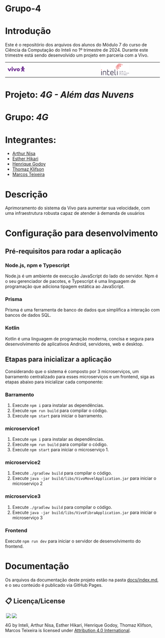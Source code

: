 # Grupo-4

# Introdução

Este é o repositório dos arquivos dos alunos do Módulo 7 do curso de Ciência da Computação do Inteli no 1º trimestre de 2024. Durante este trimestre está sendo desenvolvido um projeto em parceria com a Vivo.

<table>
<tr>
<td>
<a href= "https://www.vivo.com.br/"> <img src="docs/img/vivo-logo.png" alt="vivo.com.br" border="0" width="20%"></a>
</td>
<td><a href= "https://www.inteli.edu.br/"><img src="docs/img/inteli-logo.png" alt="Inteli - Instituto de Tecnologia e Liderança" border="0" width="50%"></a>
</td>
</tr>
</table>

# Projeto: *4G - Além das Nuvens*

# Grupo: *4G*

# Integrantes:

* [Arthur Nisa](https://www.linkedin.com/in/arthur-nisa-de-paula-932746252/)
* [Esther Hikari](https://www.linkedin.com/in/estherhikari/)
* [Henrique Godoy](https://www.linkedin.com/in/henrique-godoy-879138252/)
* [Thomaz Klifson](https://www.linkedin.com/in/thomaz-klifson-046490125/)
* [Marcos Teixeira](https://www.linkedin.com/in/marcos-teixeira-37676a24a/)

# Descrição

Aprimoramento do sistema da Vivo para aumentar sua velocidade, com uma infraestrutura robusta capaz de atender à demanda de usuários

# Configuração para desenvolvimento

## Pré-requisitos para rodar a aplicação

### Node.js, npm e Typescript

Node.js é um ambiente de execução JavaScript do lado do servidor. Npm é o seu gerenciador de pacotes, e Typescript é uma linguagem de programação que adiciona tipagem estática ao JavaScript.

### Prisma

Prisma é uma ferramenta de banco de dados que simplifica a interação com bancos de dados SQL.

### Kotlin 

Kotlin é uma linguagem de programação moderna, concisa e segura para desenvolvimento de aplicativos Android, servidores, web e desktop.

## Etapas para inicializar a aplicação

Considerando que o sistema é composto por 3 microserviços, um barramento centralizado para esses microserviços e um frontend, siga as etapas abaixo para inicializar cada componente:

### Barramento
1. Execute `npm i` para instalar as dependências.
2. Execute `npm run build` para compilar o código.
3. Execute `npm start` para iniciar o barramento.

### microservice1

1. Execute `npm i` para instalar as dependências.
2. Execute `npm run build` para compilar o código.
3. Execute `npm start` para iniciar o microserviço 1.
   
### microservice2

1. Execute `./gradlew build` para compilar o código.
2. Execute `java -jar build/libs/VivoMovelApplication.jar` para iniciar o microserviço 2

### microservice3

1. Execute `./gradlew build` para compilar o código.
2. Execute `java -jar build/libs/VivoFibraApplication.jar` para iniciar o microserviço 3
   
### Frontend

Execute `npm run dev` para iniciar o servidor de desenvolvimento do frontend.

# Documentação

Os arquivos da documentação deste projeto estão na pasta [docs/index.md](docs/index.md), e o seu conteúdo é publicado via GitHub Pages.

## 📋 Licença/License

<img style="height:22px!important;margin-left:3px;vertical-align:text-bottom;" src="https://mirrors.creativecommons.org/presskit/icons/cc.svg?ref=chooser-v1"><img style="height:22px!important;margin-left:3px;vertical-align:text-bottom;" src="https://mirrors.creativecommons.org/presskit/icons/by.svg?ref=chooser-v1"><p xmlns:cc="http://creativecommons.org/ns#" xmlns:dct="http://purl.org/dc/terms/">

<a property="dct:title" rel="cc:attributionURL">4G</a> by <a rel="cc:attributionURL dct:creator" property="cc:attributionName">Inteli, Arthur Nisa, Esther Hikari, Henrique Godoy, Thomaz Klifson, Marcos Teixeira</a> is licensed under <a href="https://creativecommons.org/licenses/by/4.0/?ref=chooser-v1" rel="license noopener noreferrer" style="display:inline-block;">Attribution 4.0 International</a>.</p>
